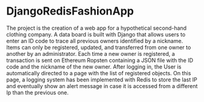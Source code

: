 # DjangoRedisFashionApp

The project is the creation of a web app for a hypothetical second-hand clothing company. 
A data board is built with Django that allows users to enter an ID code to trace all previous owners identified by a nickname. 
Items can only be registered, updated, and transferred from one owner to another by an administrator. 
Each time a new owner is registered, a transaction is sent on Ethereum Ropsten containing a JSON file with the ID code and the nickname of the new owner. 
After logging in, the User is automatically directed to a page with the list of registered objects. 
On this page, a logging system has been implemented with Redis to store the last IP and 
eventually show an alert message in case it is accessed from a different Ip than the previous one. 

